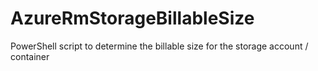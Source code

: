 # AzureRmStorageBillableSize
PowerShell script to determine the billable size for the storage account / container
